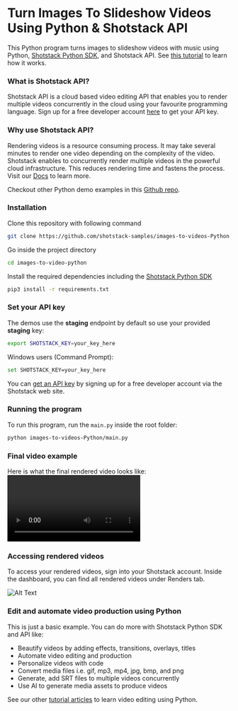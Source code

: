 # Turn Images To Slideshow Videos Using Python & Shotstack API

This Python program turns images to slideshow videos with music using Python, [Shotstack Python SDK](https://pypi.org/project/shotstack-sdk/0.2.1/), and Shotstack API. See [this tutorial](https://shotstack.io/learn/turn-images-to-slideshow-video-using-python/?utm_source=github&utm_campaign=demo_repos) to learn how it works.


### What is Shotstack API?

Shotstack API is a cloud based video editing API that enables you to render multiple videos concurrently in the cloud using your favourite programming language. Sign up for a free developer account [here](https://dashboard.shotstack.io/register?utm_source=github&utm_campaign=demo_repos) to get your API key. 

### Why use Shotstack API?

Rendering videos is a resource consuming process. It may take several minutes to render one video depending on the complexity of the video. Shotstack enables to concurrently render multiple videos in the powerful cloud infrastructure. This reduces rendering time and fastens the process. Visit our [Docs](https://shotstack.io/docs/guide/getting-started/core-concepts/?utm_source=github&utm_campaign=demo_repos) to learn more.

Checkout other Python demo examples in this [Github repo](https://github.com/shotstack/python-demos).


### Installation

Clone this repository with following command

```bash
git clone https://github.com/shotstack-samples/images-to-videos-Python.git
```

Go inside the project directory
```bash
cd images-to-video-python
```

Install the required dependencies including the [Shotstack Python SDK](https://pypi.org/project/shotstack-sdk/0.2.1/)

```bash
pip3 install -r requirements.txt
```


### Set your API key

The demos use the **staging** endpoint by default so use your provided **staging** key:

```bash
export SHOTSTACK_KEY=your_key_here
```

Windows users (Command Prompt):

```bash
set SHOTSTACK_KEY=your_key_here
```

You can [get an API key](http://shotstack.io/register?utm_source=github&utm_campaign=demo_repos) by signing up for a free developer account via the Shotstack web site.


### Running the program

To run this program, run the `main.py` inside the root folder:

```bash
python images-to-videos-Python/main.py
```

### Final video example

Here is what the final rendered video looks like:
<video id="player" playsinline controls>
  <source src="https://cdn.shotstack.io/au/stage/c9npc4w5c4/a4199fa0-d65c-42f2-aa5c-c5722fb48886.mp4" type="video/mp4" />
</video>

### Accessing rendered videos

To access your rendered videos, sign into your Shotstack account. Inside the dashboard, you can find all rendered videos under Renders tab.

![Alt Text](https://im5.ezgif.com/tmp/ezgif-5-9da1b35692.gif)


### Edit and automate video production using Python

This is just a basic example. You can do more with Shotstack Python SDK and API like: 
- Beautify videos by adding effects, transitions, overlays, titles
- Automate video editing and production
- Personalize videos with code
- Convert media files i.e. gif, mp3, mp4, jpg, bmp, and png
- Generate, add SRT files to multiple videos concurrently
- Use AI to generate media assets to produce videos

See our other [tutorial articles](https://shotstack.io/learn/?utm_source=github&utm_campaign=demo_repos) to learn video editing using Python. 